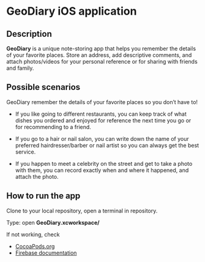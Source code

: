 # GeoDiary iOS application

## Description
**GeoDiary** is a unique note-storing app that helps you remember the details of your favorite places. Store an address, add descriptive comments, and attach photos/videos for your personal reference or for sharing with friends and family.

## Possible scenarios 
GeoDiary remember the details of your favorite places so you don’t have to!

* If you like going to different restaurants, you can keep track of what dishes you ordered and enjoyed for reference the next  time you go or for recommending to a friend. 

* If you go to a hair or nail salon, you can write down the name of your preferred hairdresser/barber or nail artist so you can always get the best service.

* If you happen to meet a celebrity on the street and get to take a photo with them, you can record exactly when and where it happened, and attach the photo.

## How to run the app
Clone to your local repository, open a terminal in repository.


Type: open **GeoDiary.xcworkspace/** 


If not working, check 
* [CocoaPods.org](https://cocoapods.org/)
* [Firebase documentation](https://console.firebase.google.com/u/0/project/geodiary-8f840/overview)
